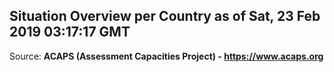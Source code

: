 ## Situation Overview per Country as of Sat, 23 Feb 2019 03:17:17 GMT

Source: **ACAPS (Assessment Capacities Project) - https://www.acaps.org**